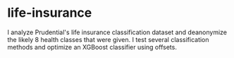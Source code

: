 # life-insurance
I analyze Prudential's life insurance classification dataset and deanonymize the likely 8 health classes that were given. I test several classification methods and optimize an XGBoost classifier using offsets.
